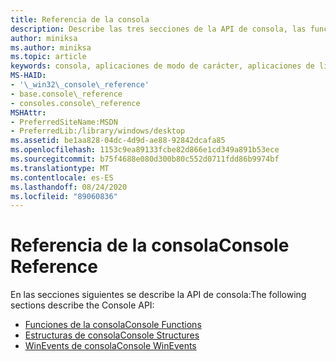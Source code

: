 ```yaml
---
title: Referencia de la consola
description: Describe las tres secciones de la API de consola, las funciones de la consola, las estructuras y WinEvents.
author: miniksa
ms.author: miniksa
ms.topic: article
keywords: consola, aplicaciones de modo de carácter, aplicaciones de línea de comandos, aplicaciones de terminal, API de consola
MS-HAID:
- '\_win32\_console\_reference'
- base.console\_reference
- consoles.console\_reference
MSHAttr:
- PreferredSiteName:MSDN
- PreferredLib:/library/windows/desktop
ms.assetid: be1aa828-04dc-4d9d-ae88-92842dcafa85
ms.openlocfilehash: 1153c9ea89133fcbe82d866e1cd349a891b53ece
ms.sourcegitcommit: b75f4688e080d300b80c552d0711fdd86b9974bf
ms.translationtype: MT
ms.contentlocale: es-ES
ms.lasthandoff: 08/24/2020
ms.locfileid: "89060836"
---
```

# <a name="console-reference"></a><span data-ttu-id="2add1-104">Referencia de la consola</span><span class="sxs-lookup"><span data-stu-id="2add1-104">Console Reference</span></span>


<span data-ttu-id="2add1-105">En las secciones siguientes se describe la API de consola:</span><span class="sxs-lookup"><span data-stu-id="2add1-105">The following sections describe the Console API:</span></span>

- [<span data-ttu-id="2add1-106">Funciones de la consola</span><span class="sxs-lookup"><span data-stu-id="2add1-106">Console Functions</span></span>](console-functions.md)
- [<span data-ttu-id="2add1-107">Estructuras de consola</span><span class="sxs-lookup"><span data-stu-id="2add1-107">Console Structures</span></span>](console-structures.md)
- [<span data-ttu-id="2add1-108">WinEvents de consola</span><span class="sxs-lookup"><span data-stu-id="2add1-108">Console WinEvents</span></span>](console-winevents.md)

 

 




